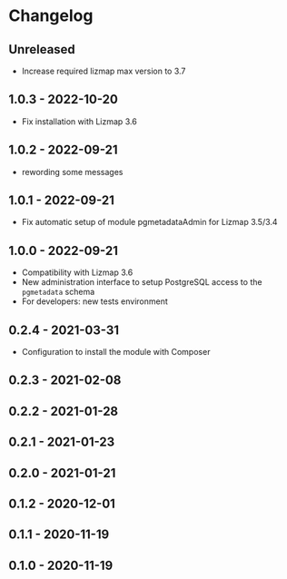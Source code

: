 # Changelog

## Unreleased

* Increase required lizmap max version to 3.7

## 1.0.3 - 2022-10-20

* Fix installation with Lizmap 3.6

## 1.0.2 - 2022-09-21

* rewording some messages

## 1.0.1 - 2022-09-21

* Fix automatic setup of module pgmetadataAdmin for Lizmap 3.5/3.4 

## 1.0.0 - 2022-09-21

* Compatibility with Lizmap 3.6
* New administration interface to setup PostgreSQL access to the `pgmetadata` schema
* For developers: new tests environment

## 0.2.4 - 2021-03-31

* Configuration to install the module with Composer

## 0.2.3 - 2021-02-08

## 0.2.2 - 2021-01-28

## 0.2.1 - 2021-01-23

## 0.2.0 - 2021-01-21

## 0.1.2 - 2020-12-01

## 0.1.1 - 2020-11-19

## 0.1.0 - 2020-11-19

